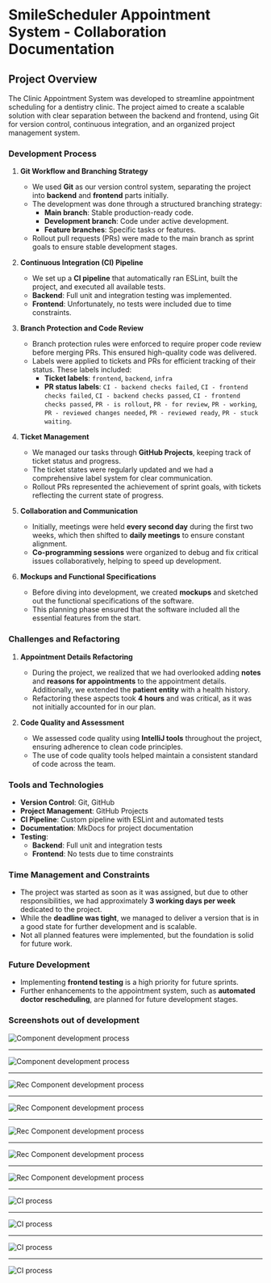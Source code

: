 # SmileScheduler Appointment System - Collaboration Documentation

## Project Overview
The Clinic Appointment System was developed to streamline appointment 
scheduling for a dentistry clinic. The project aimed to create a scalable 
solution with clear separation between the backend and frontend, using Git 
for version control, continuous integration, and an organized project management system.

### Development Process

1. **Git Workflow and Branching Strategy**
   - We used **Git** as our version control system, separating the project 
   into **backend** and **frontend** parts initially.
   - The development was done through a structured branching strategy:
     - **Main branch**: Stable production-ready code.
     - **Development branch**: Code under active development.
     - **Feature branches**: Specific tasks or features.
   - Rollout pull requests (PRs) were made to the main branch as sprint goals 
   to ensure stable development stages.

2. **Continuous Integration (CI) Pipeline**
   - We set up a **CI pipeline** that automatically ran ESLint, built the project, 
   and executed all available tests.
   - **Backend**: Full unit and integration testing was implemented.
   - **Frontend**: Unfortunately, no tests were included due to time constraints.

3. **Branch Protection and Code Review**
   - Branch protection rules were enforced to require proper code review before 
   merging PRs. This ensured high-quality code was delivered.
   - Labels were applied to tickets and PRs for efficient tracking of their status. 
   These labels included:
     - **Ticket labels**: `frontend`, `backend`, `infra`
     - **PR status labels**: `CI - backend checks failed`, `CI - frontend checks failed`,
      `CI - backend checks passed`, `CI - frontend checks passed`, `PR - is rollout`, 
      `PR - for review`, `PR - working`, `PR - reviewed changes needed`, 
      `PR - reviewed ready`, `PR - stuck waiting`.

4. **Ticket Management**
   - We managed our tasks through **GitHub Projects**, keeping track of ticket status 
   and progress.
   - The ticket states were regularly updated and we had a comprehensive label system 
   for clear communication.
   - Rollout PRs represented the achievement of sprint goals, with tickets reflecting 
   the current state of progress.

5. **Collaboration and Communication**
   - Initially, meetings were held **every second day** during the first two weeks, which 
   then shifted to **daily meetings** to ensure constant alignment.
   - **Co-programming sessions** were organized to debug and fix critical issues 
   collaboratively, helping to speed up development.

6. **Mockups and Functional Specifications**
   - Before diving into development, we created **mockups** and sketched out the functional 
   specifications of the software.
   - This planning phase ensured that the software included all the essential features from 
   the start.

### Challenges and Refactoring
1. **Appointment Details Refactoring**
   - During the project, we realized that we had overlooked adding **notes** and 
   **reasons for appointments** to the appointment details. Additionally, we extended the 
   **patient entity** with a health history.
   - Refactoring these aspects took **4 hours** and was critical, as it was not initially 
   accounted for in our plan.

2. **Code Quality and Assessment**
   - We assessed code quality using **IntelliJ tools** throughout the project, ensuring 
   adherence to clean code principles.
   - The use of code quality tools helped maintain a consistent standard of code across the team.

### Tools and Technologies
- **Version Control**: Git, GitHub
- **Project Management**: GitHub Projects
- **CI Pipeline**: Custom pipeline with ESLint and automated tests
- **Documentation**: MkDocs for project documentation
- **Testing**:
  - **Backend**: Full unit and integration tests
  - **Frontend**: No tests due to time constraints

### Time Management and Constraints
- The project was started as soon as it was assigned, but due to other responsibilities, 
we had approximately **3 working days per week** dedicated to the project.
- While the **deadline was tight**, we managed to deliver a version that is in a good state 
for further development and is scalable.
- Not all planned features were implemented, but the foundation is solid for future work.

### Future Development
- Implementing **frontend testing** is a high priority for future sprints.
- Further enhancements to the appointment system, such as **automated doctor rescheduling**, 
are planned for future development stages.

### Screenshots out of development

![Component development process](./files/DocDashboard-DevPic01.PNG)

---

![Component development process](./files/DocDashboard-DevPic02.PNG)

---

![Rec Component development process](./files/RecDashboard-DevPic01.png)

---

![Rec Component development process](./files/RecDashboard-DevPic02.png)

---

![Rec Component development process](./files/RecDashboard-DevPic03.png)

---

![Rec Component development process](./files/RecDashboard-DevPic04.png)

---

![Rec Component development process](./files/RecDashboard-DevPic05.png)

---

![CI process](./files/collab1.png)

---

![CI process](./files/collab2.png)

---

![CI process](./files/collab3.png)

---

![CI process](./files/collab4.png)


